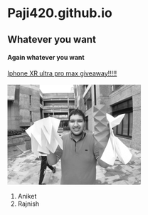 # Paji420.github.io
## Whatever you want
#### Again whatever you want
[Iphone XR ultra pro max giveaway!!!!!](https://www.youtube.com/watch?v=dQw4w9WgXcQ)<br><br>
<img src = "AJITESH.jpeg">
1. Aniket
2. Rajnish
